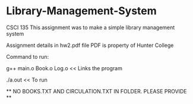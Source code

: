 # Library-Management-System
CSCI 135
This assignment was to make a simple library management system

Assignment details in hw2.pdf file
PDF is property of Hunter College


Command to run: 

g++ main.o Book.o Log.o  << Links the program

./a.out    << To run

** NO BOOKS.TXT AND CIRCULATION.TXT IN FOLDER. PLEASE PROVIDE **
